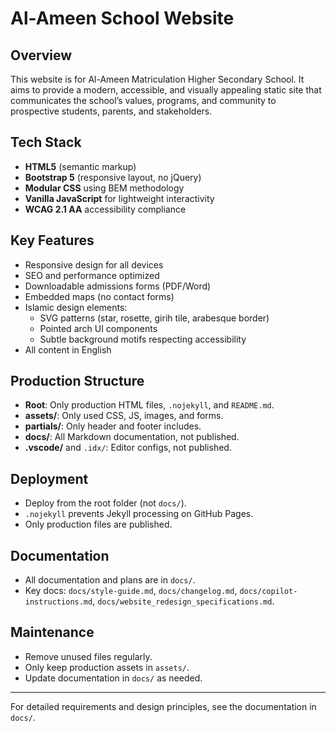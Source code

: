 # Al-Ameen School Website

## Overview

This website is for Al-Ameen Matriculation Higher Secondary School. It aims to provide a modern, accessible, and visually appealing static site that communicates the school’s values, programs, and community to prospective students, parents, and stakeholders.

## Tech Stack

- **HTML5** (semantic markup)
- **Bootstrap 5** (responsive layout, no jQuery)
- **Modular CSS** using BEM methodology
- **Vanilla JavaScript** for lightweight interactivity
- **WCAG 2.1 AA** accessibility compliance

## Key Features

- Responsive design for all devices
- SEO and performance optimized
- Downloadable admissions forms (PDF/Word)
- Embedded maps (no contact forms)
- Islamic design elements:
  - SVG patterns (star, rosette, girih tile, arabesque border)
  - Pointed arch UI components
  - Subtle background motifs respecting accessibility
- All content in English

## Production Structure

- **Root**: Only production HTML files, `.nojekyll`, and `README.md`.
- **assets/**: Only used CSS, JS, images, and forms.
- **partials/**: Only header and footer includes.
- **docs/**: All Markdown documentation, not published.
- **.vscode/** and `.idx/`: Editor configs, not published.

## Deployment

- Deploy from the root folder (not `docs/`).
- `.nojekyll` prevents Jekyll processing on GitHub Pages.
- Only production files are published.

## Documentation

- All documentation and plans are in `docs/`.
- Key docs: `docs/style-guide.md`, `docs/changelog.md`, `docs/copilot-instructions.md`, `docs/website_redesign_specifications.md`.

## Maintenance

- Remove unused files regularly.
- Only keep production assets in `assets/`.
- Update documentation in `docs/` as needed.

---

For detailed requirements and design principles, see the documentation in `docs/`.